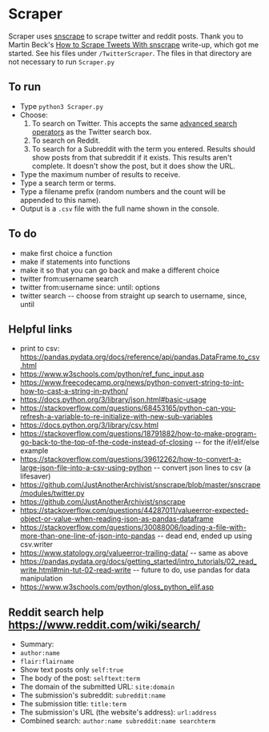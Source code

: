 # Scraper

Scraper uses [snscrape](https://github.com/JustAnotherArchivist/snscrape) to scrape twitter and reddit posts. Thank you to Martin Beck's [How to Scrape Tweets With snscrape](https://betterprogramming.pub/how-to-scrape-tweets-with-snscrape-90124ed006af) write-up, which got me started. See his files under `/TwitterScraper`. The files in that directory are not necessary to run `Scraper.py`

## To run
* Type `python3 Scraper.py`
* Choose:
  1. To search on Twitter. This accepts the same [advanced search operators](https://developer.twitter.com/en/docs/twitter-api/v1/rules-and-filtering/search-operators) as the Twitter search box.
  2. To search on Reddit. 
  3. To search for a Subreddit with the term you entered. Results should show posts from that subreddit if it exists. This results aren't complete. It doesn't show the post, but it does show the URL.
* Type the maximum number of results to receive.
* Type a search term or terms.
* Type a filename prefix (random numbers and the count will be appended to this name).
* Output is a `.csv` file with the full name shown in the console.

## To do
* make first choice a function
* make if statements into functions
* make it so that you can go back and make a different choice
* twitter from:username search
* twitter from:username since: until: options
* twitter search -- choose from straight up search to username, since, until

## Helpful links
* print to csv: https://pandas.pydata.org/docs/reference/api/pandas.DataFrame.to_csv.html
* https://www.w3schools.com/python/ref_func_input.asp
* https://www.freecodecamp.org/news/python-convert-string-to-int-how-to-cast-a-string-in-python/
* https://docs.python.org/3/library/json.html#basic-usage
* https://stackoverflow.com/questions/68453165/python-can-you-refresh-a-variable-to-re-initialize-with-new-sub-variables
* https://docs.python.org/3/library/csv.html
* https://stackoverflow.com/questions/18791882/how-to-make-program-go-back-to-the-top-of-the-code-instead-of-closing -- for the if/elif/else example
* https://stackoverflow.com/questions/39612262/how-to-convert-a-large-json-file-into-a-csv-using-python -- convert json lines to csv (a lifesaver)
* https://github.com/JustAnotherArchivist/snscrape/blob/master/snscrape/modules/twitter.py
* https://github.com/JustAnotherArchivist/snscrape
* https://stackoverflow.com/questions/44287011/valueerror-expected-object-or-value-when-reading-json-as-pandas-dataframe
* https://stackoverflow.com/questions/30088006/loading-a-file-with-more-than-one-line-of-json-into-pandas -- dead end, ended up using csv.writer
* https://www.statology.org/valueerror-trailing-data/ -- same as above
* https://pandas.pydata.org/docs/getting_started/intro_tutorials/02_read_write.html#min-tut-02-read-write -- future to do, use pandas for data manipulation
* https://www.w3schools.com/python/gloss_python_elif.asp

## Reddit search help https://www.reddit.com/wiki/search/
* Summary:
* `author:name`
* `flair:flairname`
* Show text posts only `self:true`
* The body of the post: `selftext:term`
* The domain of the submitted URL: `site:domain`
* The submission's subreddit: `subreddit:name`
* The submission title: `title:term`
* The submission's URL (the website's address): `url:address`
* Combined search: `author:name subreddit:name searchterm`
